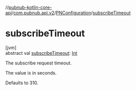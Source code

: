//[pubnub-kotlin-core-api](../../../index.md)/[com.pubnub.api.v2](../index.md)/[PNConfiguration](index.md)/[subscribeTimeout](subscribe-timeout.md)

# subscribeTimeout

[jvm]\
abstract val [subscribeTimeout](subscribe-timeout.md): [Int](https://kotlinlang.org/api/core/kotlin-stdlib/kotlin/-int/index.html)

The subscribe request timeout.

The value is in seconds.

Defaults to 310.
